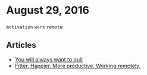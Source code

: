 # August 29, 2016

`motivation` `work` `remote`

## Articles

- [You will always want to quit](https://medium.com/hi-my-name-is-jon/you-will-always-want-to-quit-db87fa5438c2#.q598dy8v2)
- [Fitter. Happier. More productive. Working remotely.](https://medium.freecodecamp.com/the-economics-of-working-remotely-28d4173e16e2#.n8tngnflk)
